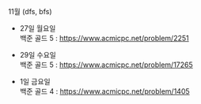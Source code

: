 11월 (dfs, bfs) </br>
- 27일 월요일 </br>
백준 골드 5 : https://www.acmicpc.net/problem/2251 </br>

- 29일 수요일 <br>
백준 골드 5 : https://www.acmicpc.net/problem/17265 </br>

- 1일 금요일 </br>
백준 골드 4 : https://www.acmicpc.net/problem/1405 </br>
